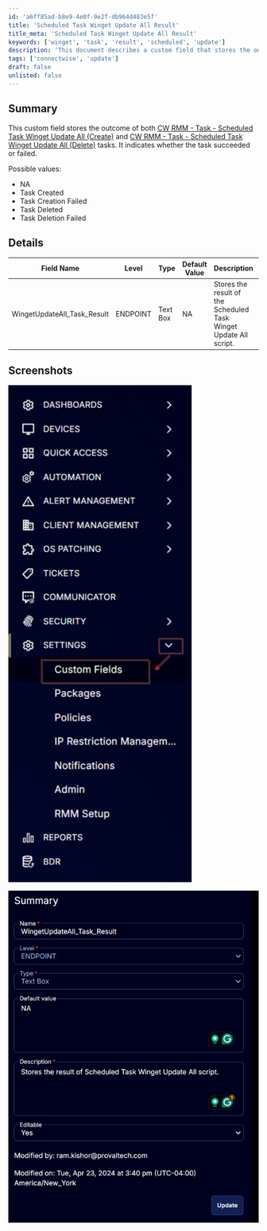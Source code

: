 ```yaml
---
id: 'a6ff85ad-b8e9-4e0f-9e2f-db964d483e5f'
title: 'Scheduled Task Winget Update All Result'
title_meta: 'Scheduled Task Winget Update All Result'
keywords: ['winget', 'task', 'result', 'scheduled', 'update']
description: 'This document describes a custom field that stores the outcome of scheduled tasks related to Winget updates in ConnectWise RMM. It details possible values for task results and provides a structured overview of the field characteristics, including editable options and default values.'
tags: ['connectwise', 'update']
draft: false
unlisted: false
---
```


## Summary

This custom field stores the outcome of both [CW RMM - Task - Scheduled Task Winget Update All (Create)](<../tasks/Scheduled Task Winget Update All (Create).md>) and [CW RMM - Task - Scheduled Task Winget Update All (Delete)](https://proval.itglue.com/DOC-5078775-15702855) tasks. It indicates whether the task succeeded or failed.

Possible values:
- NA
- Task Created
- Task Creation Failed
- Task Deleted
- Task Deletion Failed

## Details

| Field Name                          | Level    | Type      | Default Value | Description                                         | Editable |
|-------------------------------------|----------|-----------|---------------|-----------------------------------------------------|----------|
| WingetUpdateAll_Task_Result         | ENDPOINT | Text Box  | NA            | Stores the result of the Scheduled Task Winget Update All script. | Yes      |

## Screenshots

![Screenshot 1](../../../static/img/EndPoint---WingetUpdateAll_Task_Result/image_1.png)

![Screenshot 2](../../../static/img/EndPoint---WingetUpdateAll_Task_Result/image_2.png)

